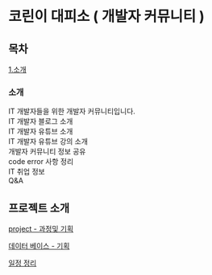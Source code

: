 # 코린이 대피소 ( 개발자 커뮤니티 )

## 목차

[1.소개](#소개)<br>


### 소개 

IT 개발자들을 위한 개발자 커뮤니티입니다.<br>
IT 개발자 블로그 소개 <br>
IT 개발자 유튜브 소개 <br>
IT 개발자 유튜브 강의 소개<br>
개발자 커뮤니티 정보 공유 <br>
code error 사항 정리<br>
IT 취업 정보 <br>
Q&A 

## 프로젝트 소개

[project - 과정및 기획](https://docs.google.com/presentation/d/1bwWnCMcX6VdLfATa68Uuz4mqvmzMLEKn/edit#slide=id.p2)

[ 데이터 베이스 - 기획 ](https://docs.google.com/spreadsheets/d/1rxwd22JbqlsI1Sy3MDnE35C8PwzDOdbRKNOmSWYknpI/edit#gid=0)

[ 일정 정리 ](https://github.com/playdata-finalproject/teamproject_final/projects/1)
